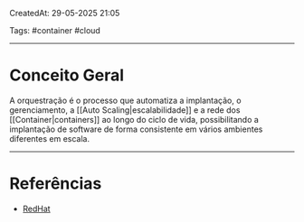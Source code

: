 CreatedAt: 29-05-2025 21:05

Tags: #container #cloud 

---
# Conceito Geral
A orquestração é o processo que automatiza a implantação, o gerenciamento, a [[Auto Scaling|escalabilidade]] e a rede dos [[Container|containers]] ao longo do ciclo de vida, possibilitando a implantação de software de forma consistente em vários ambientes diferentes em escala.

---
# Referências
- [RedHat](https://www.redhat.com/pt-br/topics/containers/what-is-container-orchestration)
